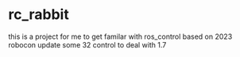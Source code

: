 # rc_rabbit
this is a project for me to get familar with ros_control based on 2023 robocon update some 32 control to deal with 1.7
